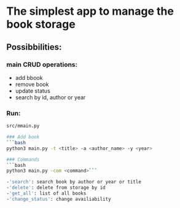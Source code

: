 # The simplest app to manage the book storage

## Possibbilities:
### main CRUD operations:
- add bbook
- remove book
- update status
- search by id, author or year 


### Run:
```bash
src/mmain.py

### Add book
```bash
python3 main.py -t <title> -a <author_name> -y <year>

### Commands
```bash
python3 main.py -com <command>```

-'search': search book by author or year or title
-'delete': delete from storage by id
-'get_all': list of all books
-'change_status': change availiability
